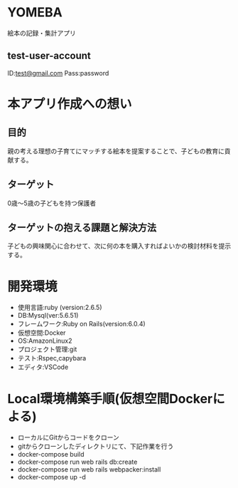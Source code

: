 # YOMEBA
絵本の記録・集計アプリ
## test-user-account
ID:test@gmail.com
Pass:password
# 本アプリ作成への想い
## 目的
親の考える理想の子育てにマッチする絵本を提案することで、子どもの教育に貢献する。
## ターゲット
0歳〜5歳の子どもを持つ保護者
## ターゲットの抱える課題と解決方法
子どもの興味関心に合わせて、次に何の本を購入すればよいかの検討材料を提示する。
# 開発環境
* 使用言語:ruby (version:2.6.5)
* DB:Mysql(ver:5.6.51)
* フレームワーク:Ruby on Rails(version:6.0.4)
* 仮想空間:Docker
* OS:AmazonLinux2
* プロジェクト管理:git
* テスト:Rspec,capybara
* エディタ:VSCode
# Local環境構築手順(仮想空間Dockerによる)
* ローカルにGitからコードをクローン
* gitからクローンしたディレクトリにて、下記作業を行う
* docker-compose build
* docker-compose run web rails db:create
* docker-compose run web rails webpacker:install 
* docker-compose up -d
